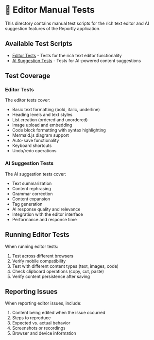 # 🧪 Editor Manual Tests

This directory contains manual test scripts for the rich text editor and AI suggestion features of the Reportly application.

## Available Test Scripts

- [Editor Tests](editor-tests.md) - Tests for the rich text editor functionality
- [AI Suggestion Tests](ai-suggestion-tests.md) - Tests for AI-powered content suggestions

## Test Coverage

### Editor Tests

The editor tests cover:
- Basic text formatting (bold, italic, underline)
- Heading levels and text styles
- List creation (ordered and unordered)
- Image upload and embedding
- Code block formatting with syntax highlighting
- Mermaid.js diagram support
- Auto-save functionality
- Keyboard shortcuts
- Undo/redo operations

### AI Suggestion Tests

The AI suggestion tests cover:
- Text summarization
- Content rephrasing
- Grammar correction
- Content expansion
- Tag generation
- AI response quality and relevance
- Integration with the editor interface
- Performance and response time

## Running Editor Tests

When running editor tests:

1. Test across different browsers
2. Verify mobile compatibility
3. Test with different content types (text, images, code)
4. Check clipboard operations (copy, cut, paste)
5. Verify content persistence after saving

## Reporting Issues

When reporting editor issues, include:

1. Content being edited when the issue occurred
2. Steps to reproduce
3. Expected vs. actual behavior
4. Screenshots or recordings
5. Browser and device information
